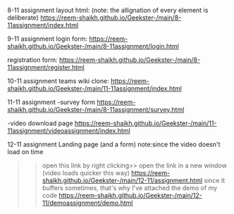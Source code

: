 


<!-- #assignment website prebootcamp:
https://reem-shaikh.github.io/Geekster-/html/Foodapp.html/index.html -->

8-11 assignment
layout html: 
(note: the allignation of every element is deliberate)
https://reem-shaikh.github.io/Geekster-/main/8-11assignment/index.html

9-11 assignment
login form:
https://reem-shaikh.github.io/Geekster-/main/8-11assignment/login.html

registration form:
https://reem-shaikh.github.io/Geekster-/main/8-11assignment/register.html


10-11 assignment 
teams wiki clone:
https://reem-shaikh.github.io/Geekster-/main/11-11assignment/index.html

11-11 assignment 
-survey form 
https://reem-shaikh.github.io/Geekster-/main/8-11assignment/survey.html


-video download page
https://reem-shaikh.github.io/Geekster-/main/11-11assignment/videoassignment/index.html 


12-11 assignment
Landing page (and a form) 
note:since the video doesn't load on time
>>open this link by right clicking>> open the link in a new window (video loads quicker this way)
>> https://reem-shaikh.github.io/Geekster-/main/12-11/assignment.html
>>since it buffers sometimes, that's why I've attached the demo of my code
>> https://reem-shaikh.github.io/Geekster-/main/12-11/demoassignment/demo.html

<!--
test 14-11
https://reem-shaikh.github.io/Geekster-/test/14-11formtest.html
-->


<!-- micro dev tools: 
launch instance
got to live server: 127.0.0.1:5000/ which is the root and navigate to your file


(edge and vscode owned by microsoft) -->

